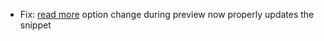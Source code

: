 * Fix: [read more](snippets/external-code-snippets#read-more) option change during preview now properly updates the snippet